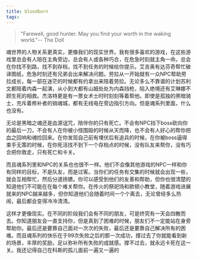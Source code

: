 ```yaml
---
title: bloodborn
tags:
---
```

> "Farewell, good hunter. May you find your worth in the waking world."-- The Doll

魂世界的人物关系更真实，更像我们的现实世界。我有很多喜欢的游戏，在这些游戏里总会有人陪在主角旁边，总会有人或各种巧合，在危急时刻就主角一命。总会在你找不到路，找不到存档，找不到任务的时候给你提示。艾吉奥有达芬奇帮忙破译图纸，危急时刻还有兄弟会出来解决问题。劳拉从一开始就有一众NPC帮助劳拉成长，每一部在迷茫的时候都有约拿出来陪着劳拉。无论多么不靠谱的计划苏利文都陪着内森一起演，从小到大都有山姆处处为内森挡枪，陷入绝境还有艾琳娜不顾生死的相救。杰洛特更是有一票女术士时时刻刻等着帮他。即使是孤独的黑暗骑士，充斥着修补者的销魂城，都有无线电在旁边指引方向。但是魂系列里面，什么也没有。

无论是黑暗之魂还是血源诅咒，陪伴你的只有死亡。不会有NPC挡下boss砍向你的最后一刀，不会有人在你被小怪围殴的时候从天而降，也不会有人好心的帮你把血之回响和魂捡回来。在你发现自己前有埋伏后有追兵的时候，在你被boss逼得束手无策的时候，在你死活找不到下一个存档点的时候，没有队友来帮你，没有巧合把你救走，只有死亡和卡关。

而且魂系列里和NPC的关系也也很不一样。他们不会像其他游戏的NPC一样和你有同样的目标，不是队友，而是过客。当你们的任务有交集的时候就会出现一些，就会互相帮忙，然后分道扬镳。你可以感受到他们的友善和帮助，但你也很清楚的知道他们不可能在在每个难关帮你。在传火的祭祀场和欧顿小教堂，随着游戏进展就来的NPC越来越多，但你知道他们会随着时间一个个离去，无论曾经多么热闹，最后都会变得冷冷清清。

这样才更像现实。在不同的阶段我们会有不同的朋友，可是终究有一天会四散而去。你知道朋友会一直支持你，但是真到了困难的时候，朋友们不一定能站在身旁帮助你。最后还是要靠自己面对一次次的失败，最后还是要靠自己解决所有的困难。而且魂系列的快乐在于99次失败之后的那一次成功，撑过去了你就能看到新的场景，丰厚的奖励，足以弥补所有失败的成就感。撑不过去，就永远卡死在这一关。我还记得自己在科斯的孤儿面前一遍又一遍的